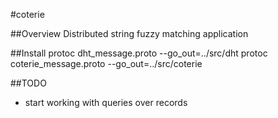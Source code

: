 #coterie

##Overview
Distributed string fuzzy matching application

##Install
protoc dht_message.proto --go_out=../src/dht
protoc coterie_message.proto --go_out=../src/coterie

##TODO
- start working with queries over records

